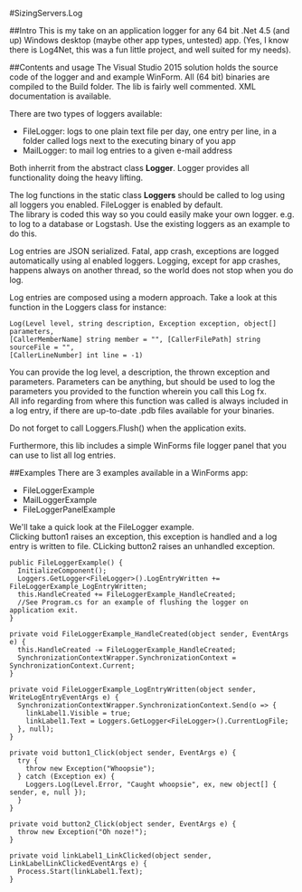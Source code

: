 #SizingServers.Log

##Intro
This is my take on an application logger for any 64 bit .Net 4.5 (and up) Windows desktop (maybe other app types, untested) app. (Yes, I know there is Log4Net, this was a fun little project, and well suited for my needs).

##Contents and usage
The Visual Studio 2015 solution holds the source code of the logger and and example WinForm. All (64 bit) binaries are compiled to the Build folder.
The lib is fairly well commented. XML documentation is available.

There are two types of loggers available:

* FileLogger: logs to one plain text file per day, one entry per line, in a folder called logs next to the executing binary of you app
* MailLogger: to mail log entries to a given e-mail address

Both inherrit from the abstract class **Logger**. Logger provides all functionality doing the heavy lifting.

The log functions in the static class **Loggers** should be called to log using all loggers you enabled. FileLogger is enabled by default.  
The library is coded this way so you could easily make your own logger. e.g. to log to a database or Logstash. Use the existing loggers as an example to do this.

Log entries are JSON serialized. Fatal, app crash, exceptions are logged automatically using al enabled loggers. Logging, except for app crashes, happens always on another thread, so the world does not stop when you do log.

Log entries are composed using a modern approach. Take a look at this function in the Loggers class for instance:

    Log(Level level, string description, Exception exception, object[] parameters,
    [CallerMemberName] string member = "", [CallerFilePath] string sourceFile = "",
    [CallerLineNumber] int line = -1)
    
You can provide the log level, a description, the thrown exception and parameters. Parameters can be anything, but should be used to log the parameters you provided to the function wherein you call this Log fx.  
All info regarding from where this function was called is always included in a log entry, if there are up-to-date .pdb files available for your binaries.

Do not forget to call Loggers.Flush() when the application exits.

Furthermore, this lib includes a simple WinForms file logger panel that you can use to list all log entries.

##Examples
There are 3 examples available in a WinForms app:

* FileLoggerExample
* MailLoggerExample
* FileLoggerPanelExample

We'll take a quick look at the FileLogger example.  
Clicking button1 raises an exception, this exception is handled and a log entry is written to file.
CLicking button2 raises an unhandled exception.

    public FileLoggerExample() {
      InitializeComponent();
      Loggers.GetLogger<FileLogger>().LogEntryWritten += FileLoggerExample_LogEntryWritten;
      this.HandleCreated += FileLoggerExample_HandleCreated;
      //See Program.cs for an example of flushing the logger on application exit.
    }

    private void FileLoggerExample_HandleCreated(object sender, EventArgs e) {
      this.HandleCreated -= FileLoggerExample_HandleCreated;
      SynchronizationContextWrapper.SynchronizationContext = SynchronizationContext.Current;
    }

    private void FileLoggerExample_LogEntryWritten(object sender, WriteLogEntryEventArgs e) {
      SynchronizationContextWrapper.SynchronizationContext.Send(o => {
        linkLabel1.Visible = true;
        linkLabel1.Text = Loggers.GetLogger<FileLogger>().CurrentLogFile;
      }, null);
    }

    private void button1_Click(object sender, EventArgs e) {
      try {
        throw new Exception("Whoopsie");
      } catch (Exception ex) {
        Loggers.Log(Level.Error, "Caught whoopsie", ex, new object[] { sender, e, null });
      }
    }

    private void button2_Click(object sender, EventArgs e) { 
      throw new Exception("Oh noze!");
    }

    private void linkLabel1_LinkClicked(object sender, LinkLabelLinkClickedEventArgs e) {
      Process.Start(linkLabel1.Text);
    }

